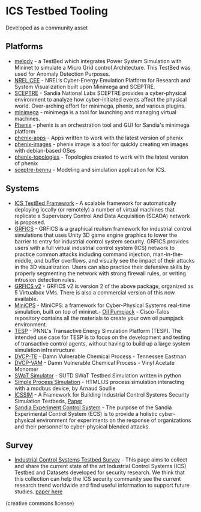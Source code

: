 # ICS Testbed Tooling

Developed as a community asset

## Platforms

- [melody](https://github.com/iti/melody) - a TestBed which integrates Power System Simulation with Mininet to simulate a Micro Grid control Architecture. This TestBed was used for Anomaly Detection Purposes.
- [NREL CEE](https://www.nrel.gov/docs/fy20osti/74142.pdf) - NREL’s Cyber-Energy Emulation Platform for Research and System Visualization built upon Minimega and SCEPTRE.
- [SCEPTRE](https://www.sandia.gov/app/uploads/sites/122/2021/09/SCEPTRE_SAND2019-11907M.pdf) - Sandia National Labs SCEPTRE provides a cyber-physical environment to analyze how cyber-initiated events affect the physical world. Over-arching effort for minimega, phenix, and various plugins.
- [minimega](https://github.com/sandia-minimega/minimega) - minimega is a tool for launching and managing virtual machines.
- [Phenix](https://github.com/sandialabs/sceptre-phenix) - phenix is an orchestration tool and GUI for Sandia's minimega platform
- [phenix-apps](https://github.com/sandialabs/sceptre-phenix-apps) - Apps written to work with the latest version of phenix 
- [phenix-images](https://github.com/sandialabs/sceptre-phenix-images) - phenix image is a tool for quickly creating vm images with debian-based OSes
- [phenix-topologies](https://github.com/sandialabs/sceptre-phenix-topologies) - Topologies created to work with the latest version of phenix 
- [sceptre-bennu](https://github.com/sandialabs/sceptre-bennu) - Modeling and simulation application for ICS.


## Systems
- [ICS TestBed Framework](https://github.com/PMaynard/ICS-TestBed-Framework) - A scalable framework for automatically deploying locally (or remotely) a number of virtual machines that replicate a Supervisory Control And Data Acquisition (SCADA) network is proposed.
- [GRFICS](https://github.com/djformby/GRFICS) - GRFICS is a graphical realism framework for industrial control simulations that uses Unity 3D game engine graphics to lower the barrier to entry for industrial control system security. GRFICS provides users with a full virtual industrial control system (ICS) network to practice common attacks including command injection, man-in-the-middle, and buffer overflows, and visually see the impact of their attacks in the 3D visualization. Users can also practice their defensive skills by properly segmenting the network with strong firewall rules, or writing intrusion detection rules.
- [GRFICS v2](https://github.com/Fortiphyd/GRFICSv2) - GRFICS v2 is version 2 of the above package, organized as 5 Virtualbox VMs. There is also a commercial version of this now available.
- [MiniCPS](https://github.com/scy-phy/minicps) - MiniCPS: a framework for Cyber-Physical Systems real-time simulation, built on top of mininet.- [Oil Pumpjack](https://github.com/Cisco-Talos/oil-pumpjack) - Cisco-Talos repository contains all the materials to create your own oil pumpjack environment.
- [TESP](https://github.com/pnnl/tesp/) - PNNL's Transactive Energy Simulation Platform (TESP). The intended use case for TESP is to focus on the development and testing of transactive control agents, without having to build up a large system simulation infrastructure
- [DVCP-TE](https://github.com/satejnik/DVCP-TE) - Damn Vulnerable Chemical Process - Tennessee Eastman
- [DVCP-VAM](https://github.com/satejnik/DVCP-VAM) - Damn Vulnerable Chemical Process - Vinyl Acetate Monomer
- [SWaT Simulator](https://github.com/yuqiChen94/Swat_Simulator) - SUTD SWaT Testbed Simulation written in python
- [Simple Process Simulation](https://github.com/arnaudsoullie/simple-process-simulation) - HTML/JS process simulation interacting with a modbus device, by Arnaud Soullie
- [ICSSIM](https://github.com/AlirezaDehlaghi/ICSSIM) - A Framework for Building Industrial Control Systems Security Simulation Testbeds, [Paper](https://arxiv.org/abs/2210.13325)
- [Sandia Experiment Control System](https://github.com/sandialabs/ECS) - The purpose of the Sandia Experimental Control System (ECS) is to provide a holistic cyber-physical environment for experiments on the response of organizations and their personnel to cyber-physical blended attacks. 



## Survey

- [Industrial Control Systems Testbed Survey](https://spritz.math.unipd.it/projects/ics_survey/) - This page aims to collect and share the current state of the art Industrial Control Systems (ICS) Testbed and Datasets developed for security research. We think that this collection can help the ICS security community see the current research trend worldwide and find useful information to support future studies. [paper here](https://arxiv.org/abs/2102.05631)

(creative commons license)
